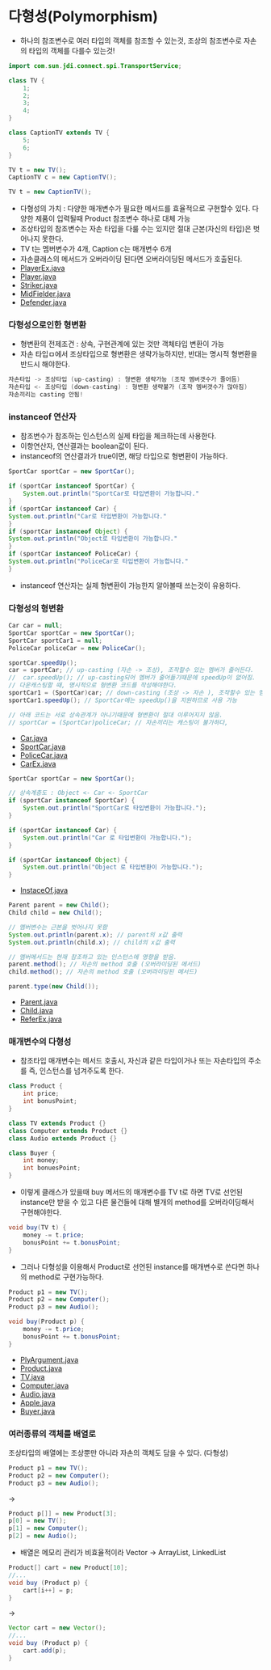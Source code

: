 # 다형성(Polymorphism)
- 하나의 참조변수로 여러 타입의 객체를 참조할 수 있는것, 조상의 참조변수로 자손의 타입의 객체를 다를수 있는것!

```java
import com.sun.jdi.connect.spi.TransportService;

class TV {
    1;
    2;
    3;
    4;
}

class CaptionTV extends TV {
    5;
    6;
}

TV t = new TV();
CaptionTV c = new CaptionTV();

TV t = new CaptionTV();
```
- 다형성의 가치 : 다양한 매개변수가 필요한 메서드를 효율적으로 구현할수 있다.  다양한 제품이 입력될때 Product 참조변수 하나로 대체 가능
- 조상타입의 참조변수는 자손 타입을 다룰 수는 있지만 절대 근본(자신의 타입)은 벗어나지 못한다.
- TV t는 멤버변수가 4개, Caption c는 매개변수 6개
- 자손클래스의 메서드가 오버라이딩 된다면 오버라이딩된 메서드가 호출된다.
- [PlayerEx.java](PlayerEx.java)
- [Player.java](Player.java)
- [Striker.java](Striker.java)
- [MidFielder.java](MidFielder.java)
- [Defender.java](Defender.java)

### 다형성으로인한 형변환
- 형변환의 전제조건 : 상속, 구현관계에 있는 것만 객체타입 변환이 가능
- 자손 타입ㅁ에서 조상타입으로 형변환은 생략가능하지만, 반대는 명시적 형변환을 반드시 해야한다.
```java
자손타입 -> 조상타입 (up-casting) : 형변환 생략가능 (조작 멤버갯수가 줄어듬)
자손타입 <- 조상타입 (down-casting) : 형변환 생략불가 (조작 멤버갯수가 많아짐)
자손끼리는 casting 안됨!
```

### instanceof 연산자
- 참조변수가 참조하는 인스턴스의 실제 타입을 체크하는데 사용한다.
- 이항연산자, 연산결과는 boolean값이 된다.
- instanceof의 연산결과가 true이면, 해당 타입으로 형변환이 가능하다.
```java
SportCar sportCar = new SportCar();

if (sportCar instanceof SportCar) {
    System.out.println("SportCar로 타입변환이 가능합니다."
}
if (sportCar instanceof Car) {
System.out.println("Car로 타입변환이 가능합니다."
}
if (sportCar instanceof Object) {
System.out.println("Object로 타입변환이 가능합니다."
}
if (sportCar instanceof PoliceCar) {
System.out.println("PoliceCar로 타입변환이 가능합니다."
}
```
- instanceof 연산자는 실제 형변환이 가능한지 알아볼때  쓰는것이 유용하다.

### 다형성의 형변환
```java
Car car = null;
SportCar sportCar = new SportCar();
SportCar sportCar1 = null;
PoliceCar policeCar = new PoliceCar();

sportCar.speedUp();
car = sportCar; // up-casting (자손 -> 조상), 조작할수 있는 멤버가 줄어든다.
//  car.speedUp(); // up-casting되어 멤버가 줄어들기때문에 speedUp이 없어짐.
// 다운캐스팅할 때, 명시적으로 형변환 코드를 작성해야한다.
sportCar1 = (SportCar)car; // down-casting (조상 -> 자손 ), 조작할수 있는 멤버가 늘어난다.
sportCar1.speedUp(); // SportCar에는 speedUp()을 지원하므로 사용 가능

// 아래 코드는 서로 상속관계가 아니기때문에 형변환이 절대 이루어지지 않음.
// sportCar = (SportCar)policeCar; // 자손끼리는 캐스팅이 불가하다,
```
- [Car.java](Car.java)
- [SportCar.java](SportCar.java)
- [PoliceCar.java](PoliceCar.java)
- [CarEx.java](CarEx.java)

```java
SportCar sportCar = new SportCar();

// 상속계층도 : Object <- Car <- SportCar
if (sportCar instanceof SportCar) {
    System.out.println("SportCar로 타입변환이 가능합니다.");
}

if (sportCar instanceof Car) {
    System.out.println("Car 로 타입변환이 가능합니다.");
}

if (sportCar instanceof Object) {
    System.out.println("Object 로 타입변환이 가능합니다.");
}
```
- [InstaceOf.java](InstanceOf.java)

```java
Parent parent = new Child();
Child child = new Child();

// 멤버변수는 근본을 벗어나지 못함
System.out.println(parent.x); // parent의 x값 출력
System.out.println(child.x); // child의 x값 출력

// 멤버메서드는 현재 참조하고 있는 인스턴스에 영향을 받음.
parent.method(); // 자손의 method 호출 (오버라이딩된 메서드)
child.method(); // 자손의 method 호출 (오버라이딩된 메서드)

parent.type(new Child());
```
- [Parent.java](Parent.java)
- [Child.java](Child.java)
- [ReferEx.java](ReferEx.java)


### 매개변수의 다형성
- 참조타입 매개변수는 메서드 호출시, 자신과 같은 타입이거나 또는 자손타입의 주소를 즉, 인스턴스를 넘겨주도록 한다.
```java
class Product {
    int price;
    int bonusPoint;
}

class TV extends Product {}
class Computer extends Product {}
class Audio extends Product {}

class Buyer {
    int money;
    int bonuesPoint;
}
```
- 이렇게 클래스가 있을때 buy 메서드의 매개변수를 TV t로 하면 TV로 선언된 instance만 받을 수 있고 다른 물건들에 대해 별개의 method를 오버라이딩해서 구현해야한다.
```java
void buy(TV t) {
    money -= t.price;
    bonusPoint += t.bonusPoint;
}
```
- 그러나 다형성을 이용해서 Product로 선언된 instance를 매개변수로 쓴다면 하나의 method로 구현가능하다.
```java
Product p1 = new TV();
Product p2 = new Computer();
Product p3 = new Audio();

void buy(Product p) {
    money -= t.price;
    bonusPoint += t.bonusPoint;
}
```
- [PlyArgument.java](PolyArgument.java)
- [Product.java](Product.java)
- [TV.java](TV.java)
- [Computer.java](Computer.java)
- [Audio.java](Audio.java)
- [Apple.java](Apple.java)
- [Buyer.java](Buyer.java)

### 여러종류의 객체를 배열로
조상타입의 배열에는 조상뿐만 아니라 자손의 객체도 담을 수 있다. (다형성)
```java
Product p1 = new TV();
Product p2 = new Computer();
Product p3 = new Audio();
```
-> 
```java
Product p[]] = new Product[3];
p[0] = new TV();
p[1] = new Computer();
p[2] = new Audio();
```
- 배열은 메모리 관리가 비효율적이라 Vector -> ArrayList, LinkedList
```java
Product[] cart = new Product[10];
//...
void buy (Product p) {
    cart[i++] = p;
}
```
-> 
```java
Vector cart = new Vector();
//...
void buy (Product p) {
    cart.add(p);
}
```